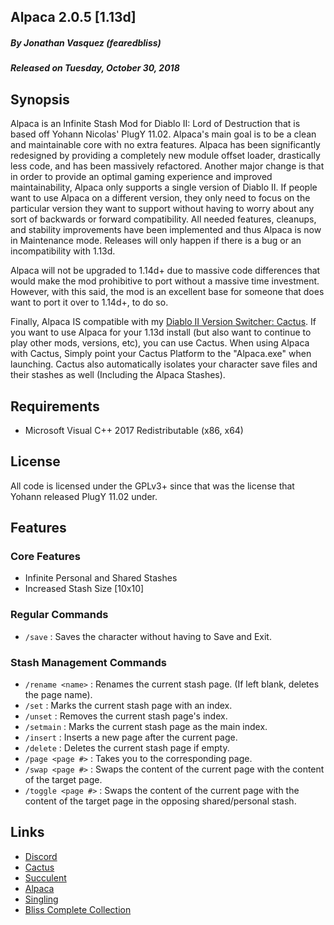## Alpaca 2.0.5 [1.13d]
##### By Jonathan Vasquez (fearedbliss)
##### Released on Tuesday, October 30, 2018

## Synopsis

Alpaca is an Infinite Stash Mod for Diablo II: Lord of Destruction
that is based off Yohann Nicolas' PlugY 11.02. Alpaca's main goal is to be
a clean and maintainable core with no extra features. Alpaca has been
significantly redesigned by providing a completely new module offset loader,
drastically less code, and has been massively refactored. Another major change
is that in order to provide an optimal gaming experience and improved maintainability,
Alpaca only supports a single version of Diablo II. If people want to use Alpaca on a
different version, they only need to focus on the particular version they want to
support without having to worry about any sort of backwards or forward compatibility.
All needed features, cleanups, and stability improvements have been implemented and
thus Alpaca is now in Maintenance mode. Releases will only happen if there is a bug
or an incompatibility with 1.13d.

Alpaca will not be upgraded to 1.14d+ due to massive code differences that would
make the mod prohibitive to port without a massive time investment. However, with this
said, the mod is an excellent base for someone that does want to port it over to 1.14d+,
to do so.

Finally, Alpaca IS compatible with my [Diablo II Version Switcher: Cactus](https://github.com/fearedbliss/Cactus).
If you want to use Alpaca for your 1.13d install (but also want to continue to play
other mods, versions, etc), you can use Cactus. When using Alpaca with Cactus,
Simply point your Cactus Platform to the "Alpaca.exe" when launching. Cactus also
automatically isolates your character save files and their stashes as well
(Including the Alpaca Stashes).

## Requirements

- Microsoft Visual C++ 2017 Redistributable (x86, x64)

## License

All code is licensed under the GPLv3+ since that was the license that Yohann released PlugY 11.02 under.

## Features

### Core Features

- Infinite Personal and Shared Stashes
- Increased Stash Size [10x10]

### Regular Commands

- `/save` : Saves the character without having to Save and Exit.

### Stash Management Commands

- `/rename <name>` : Renames the current stash page. (If left blank, deletes the page name).
- `/set` : Marks the current stash page with an index.
- `/unset` : Removes the current stash page's index.
- `/setmain` : Marks the current stash page as the main index.
- `/insert` : Inserts a new page after the current page.
- `/delete` : Deletes the current stash page if empty.
- `/page <page #>` : Takes you to the corresponding page.
- `/swap <page #>` : Swaps the content of the current page with the content of the target page.
- `/toggle <page #>` : Swaps the content of the current page with the content of
                       the target page in the opposing shared/personal stash.

## Links

- [Discord](https://discord.gg/B59qDKy)
- [Cactus](https://github.com/fearedbliss/Cactus)
- [Succulent](https://github.com/fearedbliss/Succulent)
- [Alpaca](https://github.com/fearedbliss/Alpaca)
- [Singling](https://github.com/fearedbliss/Singling)
- [Bliss Complete Collection](https://xyinn.org/diablo/Bliss_Complete_Collection.7z)
